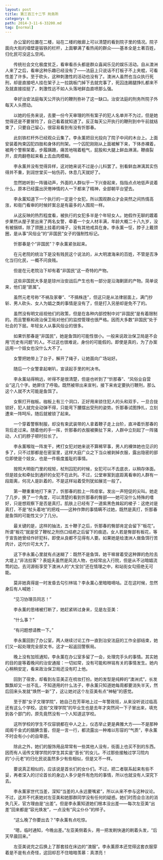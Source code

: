 ```yaml
---
layout: post
title: 第三百三十二节 刑务所
category: 6
path: 2014-3-11-6-33200.md
tag: [normal]
---
```


　　办公室的位置在二楼，站在二楼的敞廊上可以清楚的看到院子里的情况。院子面向大街的墙壁是锻铁的栏杆，上面攀满了看热闹的群众——基本全是土著百姓，归化民可没这么空闲。

　　传统社会文化极度贫乏，看审看杀头都是群众喜闻乐见的娱乐活动。自从澳洲人来了之后，看审这种乐趣已经没有了——法庭上只说话不打板子不上夹棍，可看性差了许多。至于砍头，这种刺激性的活动也没有了。澳洲人虽然也当众执行死刑，却是直接吧人挂在架子上一拉跳板门掉下去就完事了，死囚连踢腿挣扎都来不及就直接挂挺了，刺激性远不如人头落地鲜血直喷那么强。

　　幸好治安法庭每天公开执行的鞭刑弥补了这一缺口。治安法庭的刑务所院子外每天人头攒动。

　　以她的任务来说，去要一份今天审理的所有案子的犯人名单并不为过，但是她觉得还是不要冒险了，自己看着就知道了。反正每天公开执行的鞭刑到中午前就结束了，只要自己留心，很容易看到有没有忻那春。

　　此刻铁栏杆外已经观众云集了。李永薰把目光投向了院子中间的木台上。上面安装着拘束囚犯四肢和身体的刑架。一个囚犯刚刚从上面被解下来，下体赤裸着，被两个警察架着，步履蹒跚，痛苦地喘着粗气，屁股和大腿上鲜血淋漓，鞭痕裂开，皮肉翻卷起来看上去血肉模糊。

　　李永薰并没有觉得异样，这对她来说不过是小儿科罢了。别看鲜血淋漓其实伤得并不重，到润世堂买一帖伤药，休息几天就好了。

　　忽然她听到一阵骚动声，外面的人群似乎一下兴奋起来，指指点点地低声说着什么，原本已经露出厌倦神情的人一下都来了精神，全部朝平台望去。

　　李永薰知道下一个执行的一定是个女犯，所以围观群众才会突然之间热情高涨，和衙门看审的时候奸案总是有最多的人围观一样。

　　从这反映的热烈程度看，被执行的女犯多半是个年轻女人。她假作无聊的踱着步果然从屋子里出来了两名女警，牵着一个女人材丰满，年龄大概二十八九岁，没有被捆绑，除了颈圈上挂着的绳子，没有其他戒具在身。李永薰一怔，脖子上戴颈圈，是从事“风俗业”的“非国民”女子的强制性标记。

　　忻那春是个“非国民”？李永薰紧张起来。

　　在元老院的统治下是没有贱民这个说法的，从大明渡海来的百姓，不管是否净化当归化民，一概不问良贱。

　　但是在元老院治下却有着“非国民”这一奇特的产物。

　　这些非国民大多是是琼州治安战后产生也有一部分是沿海剿匪的产物。简单说来，他们是“匪属”。

　　虽然元老号称“不祸及家眷”、“不搞株连”，但这只是从法律层面上，满门抄斩、男人砍头、女人为娼之类的事情是没有了，但是打入另册却是免不了的。

　　虽然没有明文歧视他们的政策，但是在各种内部控制中对“非国民”是有着限制的。而且警察和政治保卫局对他们的监控管理也很严格。因而大多数“非国民”处于社会的下层。年轻女人从事风俗业的很多。

　　如果忻那春是“非国民”，她是鱼饵的可能性很小。一般来说政治保卫局是不会用“历史有问题”的人。不过这也很难说，身份的可能假的。即使是真的，为了办案运用一个妓女也没什么大不了。

　　女警把她带上了台子，解开了绳子，让她面向广场站好。

　　随后一个女警拿起喇叭，宣读起手里的判决书。

　　李永薰站得稍远，听得不是很清楚，但是也听到了“忻那春”、“风俗业自营业”这几个字。她屏住了呼吸。既然被带出来宣判，接下来肯定要执行鞭刑，那么这个人就不大可能是鱼饵了。

　　女察打开枷板。枷板上有三个洞口，正好用来锁住犯人的头和双手，一旦合拢锁好，犯人就完全动弹不得，只能弯下腰摆出受刑的姿势。忻那春试图挣扎，立刻遭来一阵呵斥。随后就被锁了起来。

　　一个穿着警察制服，却没有束武装带的人拿着鞭子走上台阶，直冲着忻那春的背后走过来。随着他的手一挥，忻那春的衣服被撕扯下来，人群中立刻起了一阵骚动，人们的脖子顿时拉长了。

　　李永薰喉咙一阵发干，拷打女犯对她来说不算稀罕事，男人的裸体她也见识的多了，只不过那都是在密室里，这样大庭广众之下当众被剥掉衣服，露出隐密的部位即使是个妓女，也是一件极度羞耻的事情。

　　按照大明衙门里的规矩，杖刑囚犯的时候，女犯可以不去底衣，以稍存体面。但是妓女和牵扯到通奸的女犯不在此列。不过，公堂审案到底距离看审的人群有一段距离，何况人是趴着的，不是这样站着受刑犹如展览一般了。

　　第一鞭重重地打下来了，忻那春的脸上一阵痉挛。发出一声短促的尖叫。她走了几步，换了一个角度，可以清楚的看到忻那春的臀部——她可没什么特殊的嗜好，只是想观察下是否是真打。肌肤上已经有了一道紫黑色耸起的棱子：这绝对是真打，不是“杖头着地”的把戏——这种作弊的事情瞒不过她，既然是真打，忻那春是鱼饵的可能性又少了几分。

　　最关键的是，这样的抽法，五十鞭子之后，忻那春的臀部肯定会留下“板花”。所谓“板花”就是受了鞭杖之刑伤口结疤之后留下的痕迹。女人若是臀部有板花，等于宣告她曾经作奸犯科，即使从良都不见得有人要。如果她是给澳洲人做鱼饵行苦肉计，这代价可太大了。

　　这下李永薰心里就有点迷糊了：既然不是鱼饵，她干嘛冒着受这种罪的危险去大堤上“非法拉客”？表姐夫虽然是风流人物，也经常出入行院，但是从不沾暗娼流莺的边。去河源街享受下澳洲人的“大宝剑”还在情理之中，和站街女勾搭绝无可能。

　　莫非她真得是一时发昏去勾引林铭？李永薰心里暗暗嘀咕。正在这时候，忽然身后有人喊她：

　　“见习协理员同志！”

　　李永薰的思绪被打断了，她赶紧转过身来，见是左亚美：

　　“什么事？”

　　“有问题想请教一下。”

　　李永薰回到了办公室，两人继续讨论工作一直到治安法庭的工作全部结束，她们又一起处理完全部文书，这才一起返回警察局。

　　晚上没有加班通知，李永薰在办公室多留了一会，处理完手头的事情。其实她的目的是等着晚间的治安通报：一切如常，没有可能和林铭有关的事情发生。她内心稍稍安定，看来政治保卫局还没有盯上他。

　　回到了宿舍，却看到左亚美正在梳妆打扮。她的发型是纯粹的“澳洲式”，长发飘飘却又一丝不乱，不知道用的什么法子，李永薰只知道她每周都要消失半天，然后回来头发就“焕然一新”了，这让她对这个左亚美有点“神秘”的感觉。

　　至于那“女子文理学院”，她自己在芳草地上过一年警政班，从来没听说过临高还有这么个学校。这些“文理学院”的毕业生也是去年才突然间一下子冒出来，填充到各个部门的，原先竟然没有一个人知道这学校。

　　这所学校的学生不仅容貌都在中人之上，仪态举止更是典雅大方——不是那种闺阁千金式的腼腆含蓄，但是一言一行，都流露出一种难以形容的“气质”，李永薰不时会有小小的自卑感。

　　除此之外，她们的服饰用品常常有一些其他人没有，街面上也买不到的东西。因而有人谣传文理学院的学生其实是“首长”的女儿。不过那些接触过学习院内的“小元老”的归化民说虽然多少有些相似，但是又不一样。

　　要说真正相似的，应该说是首长们的女仆们。不过，把二者联系起来有些不妥，再者深入的讨论首长的身边人多少是件有危险的事情，所以也就没有人深究下去。

　　李永薰家世代当差，深知“当差的人永远要嘴紧”，所以从来不参与这种议论。不过，这并不代表她对左亚美和她那群同学没有任何的疑惑。她们时而会合法的消失几天，官方理由是“出差”。但是李永薰知道她们根本没出差——每次左亚美“出差”回来都是“容光焕发”，一点没有“风尘仆仆”的样子。

　　“这么晚了你要出去？”李永薰有点吃惊。

　　“嗯，临时通知，今晚出差。”左亚美侧着头，用一把发刷快速的刷着头发，“后天早晨回来。”

　　左亚美说完之后换上了那套挂在床边的“澳服”。李永薰原本还觉得这套衣服穿着是不是有点奇怪，这回却忍不住暗暗羡慕：真漂亮！
